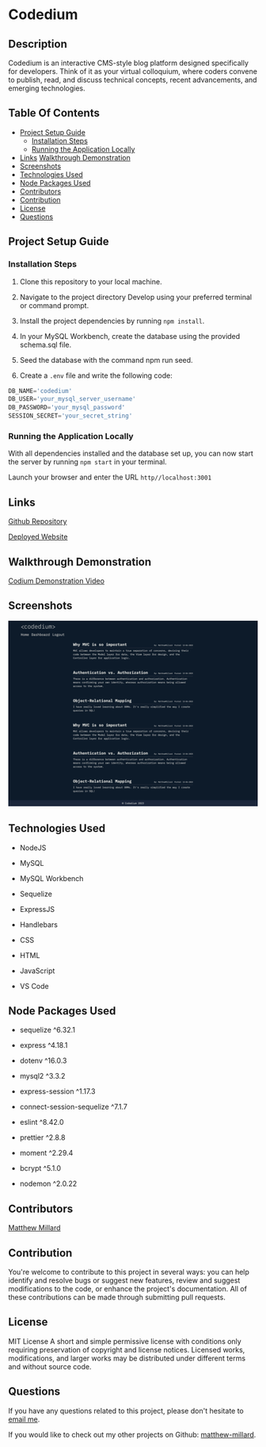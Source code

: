 # Codedium

## Description

Codedium is an interactive CMS-style blog platform designed specifically for developers. Think of it as your virtual colloquium, where coders convene to publish, read, and discuss technical concepts, recent advancements, and emerging technologies.

## Table Of Contents

- [Project Setup Guide](#project-setup-guide)
  - [Installation Steps](#installation-steps)
  - [Running the Application Locally](#running-the-application-locally)
- [Links](#links)
[Walkthrough Demonstration](#walkthrough-demonstration)
- [Screenshots](#screenshots)
- [Technologies Used](#technologies-used)
- [Node Packages Used](#node-packages-used)
- [Contributors](#contributors)
- [Contribution](#contribution)
- [License](#license)
- [Questions](#questions)

## Project Setup Guide

### Installation Steps

1. Clone this repository to your local machine.

2. Navigate to the project directory Develop using your preferred terminal or command prompt.

3. Install the project dependencies by running `npm install`.

4. In your MySQL Workbench, create the database using the provided schema.sql file.

5. Seed the database with the command npm run seed.

6. Create a `.env` file and write the following code:

``` JavaScript
DB_NAME='codedium'
DB_USER='your_mysql_server_username'
DB_PASSWORD='your_mysql_password'
SESSION_SECRET='your_secret_string'
```

### Running the Application Locally

With all dependencies installed and the database set up, you can now start the server by running `npm start` in your terminal.

Launch your browser and enter the URL `http//localhost:3001`

## Links

[Github Repository](https://github.com/matthew-millard/codedium)

[Deployed Website](https://codedium.herokuapp.com/login)

## Walkthrough Demonstration

[Codium Demonstration Video](https://drive.google.com/file/d/10hJdfZsjIMNxWdXExilKnuaWtR8R6Kcj/view)

## Screenshots

![Codedium](./assets/Screenshot_codedium.png)

## Technologies Used

- NodeJS

- MySQL

- MySQL Workbench

- Sequelize

- ExpressJS

- Handlebars

- CSS

- HTML

- JavaScript

- VS Code

## Node Packages Used

- sequelize ^6.32.1

- express ^4.18.1

- dotenv ^16.0.3

- mysql2 ^3.3.2

- express-session ^1.17.3

- connect-session-sequelize ^7.1.7

- eslint ^8.42.0

- prettier ^2.8.8

- moment ^2.29.4

- bcrypt ^5.1.0

- nodemon ^2.0.22

## Contributors

[Matthew Millard](https://github.com/matthew-millard)

## Contribution

You're welcome to contribute to this project in several ways: you can help identify and resolve bugs or suggest new features, review and suggest modifications to the code, or enhance the project's documentation. All of these contributions can be made through submitting pull requests.

## License

MIT License A short and simple permissive license with conditions only requiring preservation of copyright and license notices. Licensed works, modifications, and larger works may be distributed under different terms and without source code.

## Questions

If you have any questions related to this project, please don't hesitate to [email me](matthew.richie.millard@gmail.com).

If you would like to check out my other projects on Github: [matthew-millard](https://github.com/matthew-millard).

